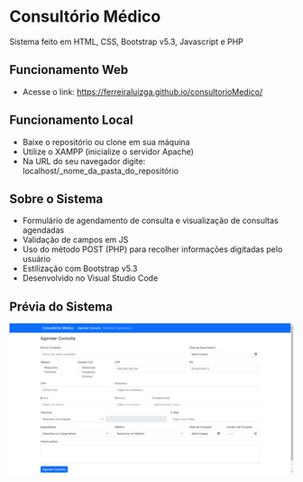 # Consultório Médico
Sistema feito em HTML, CSS, Bootstrap v5.3, Javascript e PHP
## Funcionamento Web
- Acesse o link: https://ferreiraluizga.github.io/consultorioMedico/
## Funcionamento Local
- Baixe o repositório ou clone em sua máquina
- Utilize o XAMPP (inicialize o servidor Apache)
- Na URL do seu navegador digite: localhost/_nome_da_pasta_do_repositório
## Sobre o Sistema
- Formulário de agendamento de consulta e visualização de consultas agendadas
- Validação de campos em JS
- Uso do método POST (PHP) para recolher informações digitadas pelo usuário
- Estilização com Bootstrap v5.3
- Desenvolvido no Visual Studio Code
## Prévia do Sistema
![Print do Funcionamento da Página](consultorioMedico.png)
